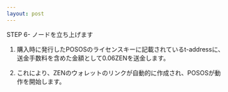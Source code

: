 ```yaml
---
layout: post
---
```


STEP 6-  ノードを立ち上げます

  1. 購入時に発行したPOSOSのライセンスキーに記載されているt-addressに、送金手数料を含めた金額として0.06ZENを送金します。

  2. これにより、ZENのウォレットのリンクが自動的に作成され、POSOSが動作を開始します。
